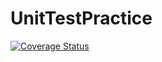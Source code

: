 # UnitTestPractice
[![Coverage Status](https://coveralls.io/repos/github/grifsf/UnitTestPractice/badge.svg?branch=master)](https://coveralls.io/github/grifsf/UnitTestPractice?branch=master)
